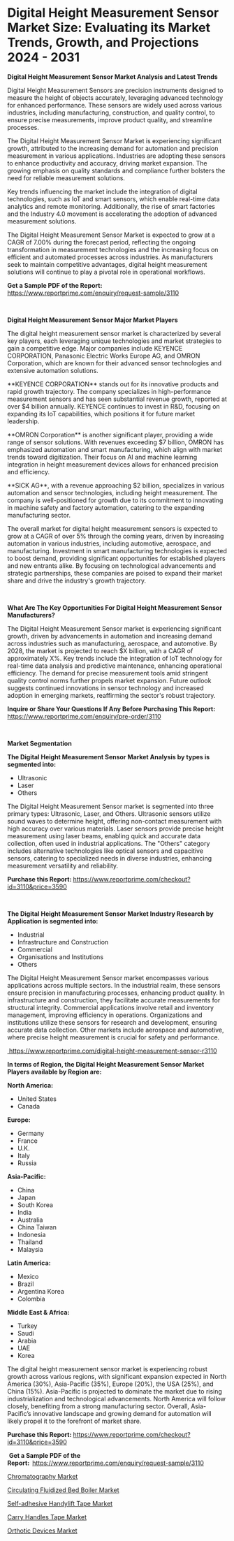 <p><h1>Digital Height Measurement Sensor Market Size: Evaluating its Market Trends, Growth, and Projections 2024 - 2031</h1></p><p><strong>Digital Height Measurement Sensor Market Analysis and Latest Trends</strong></p>
<p><p>Digital Height Measurement Sensors are precision instruments designed to measure the height of objects accurately, leveraging advanced technology for enhanced performance. These sensors are widely used across various industries, including manufacturing, construction, and quality control, to ensure precise measurements, improve product quality, and streamline processes.</p><p>The Digital Height Measurement Sensor Market is experiencing significant growth, attributed to the increasing demand for automation and precision measurement in various applications. Industries are adopting these sensors to enhance productivity and accuracy, driving market expansion. The growing emphasis on quality standards and compliance further bolsters the need for reliable measurement solutions.</p><p>Key trends influencing the market include the integration of digital technologies, such as IoT and smart sensors, which enable real-time data analytics and remote monitoring. Additionally, the rise of smart factories and the Industry 4.0 movement is accelerating the adoption of advanced measurement solutions. </p><p>The Digital Height Measurement Sensor Market is expected to grow at a CAGR of 7.00% during the forecast period, reflecting the ongoing transformation in measurement technologies and the increasing focus on efficient and automated processes across industries. As manufacturers seek to maintain competitive advantages, digital height measurement solutions will continue to play a pivotal role in operational workflows.</p></p>
<p><strong>Get a Sample PDF of the Report:&nbsp;</strong> <a href="https://www.reportprime.com/enquiry/request-sample/3110">https://www.reportprime.com/enquiry/request-sample/3110</a></p>
<p>&nbsp;</p>
<p><strong>Digital Height Measurement Sensor Major Market Players</strong></p>
<p><p>The digital height measurement sensor market is characterized by several key players, each leveraging unique technologies and market strategies to gain a competitive edge. Major companies include KEYENCE CORPORATION, Panasonic Electric Works Europe AG, and OMRON Corporation, which are known for their advanced sensor technologies and extensive automation solutions.</p><p>**KEYENCE CORPORATION** stands out for its innovative products and rapid growth trajectory. The company specializes in high-performance measurement sensors and has seen substantial revenue growth, reported at over $4 billion annually. KEYENCE continues to invest in R&D, focusing on expanding its IoT capabilities, which positions it for future market leadership.</p><p>**OMRON Corporation** is another significant player, providing a wide range of sensor solutions. With revenues exceeding $7 billion, OMRON has emphasized automation and smart manufacturing, which align with market trends toward digitization. Their focus on AI and machine learning integration in height measurement devices allows for enhanced precision and efficiency.</p><p>**SICK AG**, with a revenue approaching $2 billion, specializes in various automation and sensor technologies, including height measurement. The company is well-positioned for growth due to its commitment to innovating in machine safety and factory automation, catering to the expanding manufacturing sector.</p><p>The overall market for digital height measurement sensors is expected to grow at a CAGR of over 5% through the coming years, driven by increasing automation in various industries, including automotive, aerospace, and manufacturing. Investment in smart manufacturing technologies is expected to boost demand, providing significant opportunities for established players and new entrants alike. By focusing on technological advancements and strategic partnerships, these companies are poised to expand their market share and drive the industry's growth trajectory.</p></p>
<p>&nbsp;</p>
<p><strong>What Are The Key Opportunities For Digital Height Measurement Sensor Manufacturers?</strong></p>
<p><p>The Digital Height Measurement Sensor market is experiencing significant growth, driven by advancements in automation and increasing demand across industries such as manufacturing, aerospace, and automotive. By 2028, the market is projected to reach $X billion, with a CAGR of approximately X%. Key trends include the integration of IoT technology for real-time data analysis and predictive maintenance, enhancing operational efficiency. The demand for precise measurement tools amid stringent quality control norms further propels market expansion. Future outlook suggests continued innovations in sensor technology and increased adoption in emerging markets, reaffirming the sector's robust trajectory.</p></p>
<p><strong>Inquire or Share Your Questions If Any Before Purchasing This Report:</strong> <a href="https://www.reportprime.com/enquiry/pre-order/3110">https://www.reportprime.com/enquiry/pre-order/3110</a></p>
<p>&nbsp;</p>
<p><strong>Market Segmentation</strong></p>
<p><strong>The Digital Height Measurement Sensor Market Analysis by types is segmented into:</strong></p>
<p><ul><li>Ultrasonic</li><li>Laser</li><li>Others</li></ul></p>
<p><p>The Digital Height Measurement Sensor market is segmented into three primary types: Ultrasonic, Laser, and Others. Ultrasonic sensors utilize sound waves to determine height, offering non-contact measurement with high accuracy over various materials. Laser sensors provide precise height measurement using laser beams, enabling quick and accurate data collection, often used in industrial applications. The "Others" category includes alternative technologies like optical sensors and capacitive sensors, catering to specialized needs in diverse industries, enhancing measurement versatility and reliability.</p></p>
<p><strong>Purchase this Report:&nbsp;</strong><a href="https://www.reportprime.com/checkout?id=3110&price=3590">https://www.reportprime.com/checkout?id=3110&price=3590</a></p>
<p>&nbsp;</p>
<p><strong>The Digital Height Measurement Sensor Market Industry Research by Application is segmented into:</strong></p>
<p><ul><li>Industrial</li><li>Infrastructure and Construction</li><li>Commercial</li><li>Organisations and Institutions</li><li>Others</li></ul></p>
<p><p>The Digital Height Measurement Sensor market encompasses various applications across multiple sectors. In the industrial realm, these sensors ensure precision in manufacturing processes, enhancing product quality. In infrastructure and construction, they facilitate accurate measurements for structural integrity. Commercial applications involve retail and inventory management, improving efficiency in operations. Organizations and institutions utilize these sensors for research and development, ensuring accurate data collection. Other markets include aerospace and automotive, where precise height measurement is crucial for safety and performance.</p></p>
<p><a href="https://www.reportprime.com/digital-height-measurement-sensor-r3110">&nbsp;https://www.reportprime.com/digital-height-measurement-sensor-r3110</a></p>
<p><strong>In terms of Region, the Digital Height Measurement Sensor Market Players available by Region are:</strong></p>
<p>
    <p> <strong> North America: </strong>
        <ul>
            <li>United States</li>
            <li>Canada</li>
        </ul>
        </p> 
    <p> <strong> Europe: </strong>
        <ul>
            <li>Germany</li>
            <li>France</li>
            <li>U.K.</li>
            <li>Italy</li>
            <li>Russia</li>
        </ul>
        </p> 
    <p> <strong> Asia-Pacific: </strong>
        <ul>
            <li>China</li>
            <li>Japan</li>
            <li>South Korea</li>
            <li>India</li>
            <li>Australia</li>
            <li>China Taiwan</li>
            <li>Indonesia</li>
            <li>Thailand</li>
            <li>Malaysia</li>
        </ul>
        </p> 
    <p> <strong> Latin America: </strong>
        <ul>
            <li>Mexico</li>
            <li>Brazil</li>
            <li>Argentina Korea</li>
            <li>Colombia</li>
        </ul>
        </p> 
    <p> <strong> Middle East & Africa: </strong>
        <ul>
            <li>Turkey</li>
            <li>Saudi</li>
            <li>Arabia</li>
            <li>UAE</li>
            <li>Korea</li>
        </ul>
    </p>
    </p>
<p><p>The digital height measurement sensor market is experiencing robust growth across various regions, with significant expansion expected in North America (30%), Asia-Pacific (35%), Europe (20%), the USA (25%), and China (15%). Asia-Pacific is projected to dominate the market due to rising industrialization and technological advancements. North America will follow closely, benefiting from a strong manufacturing sector. Overall, Asia-Pacific’s innovative landscape and growing demand for automation will likely propel it to the forefront of market share.</p></p>
<p><strong>Purchase this Report: </strong><a href="https://www.reportprime.com/checkout?id=3110&price=3590">https://www.reportprime.com/checkout?id=3110&price=3590</a></p>
<p>&nbsp;<strong>Get a Sample PDF of the Report:&nbsp;&nbsp;</strong><a href="https://www.reportprime.com/enquiry/request-sample/3110">https://www.reportprime.com/enquiry/request-sample/3110</a></p>
<p><strong></strong></p>
<p><p><a href="https://www.linkedin.com/pulse/chromatography-market-size-share-growth-analysis-type-application-1nwfc?trackingId=oLBnBOaIQ1a4mCWSRU9IbQ%3D%3D">Chromatography Market</a></p><p><a href="https://www.linkedin.com/pulse/what-growth-opportunities-challenges-circulating-fluidized-bed-sbfmc?trackingId=U3nJZMyBT%2BGGJBmpMdOIzw%3D%3D">Circulating Fluidized Bed Boiler Market</a></p><p><a href="https://issuu.com/reportprime-2/docs/self-adhesive-handylift-tape-market_d777cfd4c6f80c">Self-adhesive Handylift Tape Market</a></p><p><a href="https://issuu.com/reportprime-2/docs/carry-handles-tape-market-size-2030_061f05d75bdd10">Carry Handles Tape Market</a></p><p><a href="https://www.linkedin.com/pulse/strategic-market-insights-global-orthotic-devices-2024--piqde?trackingId=bfm0sjulTc6kxgH%2F3WKT0Q%3D%3D">Orthotic Devices Market</a></p></p>